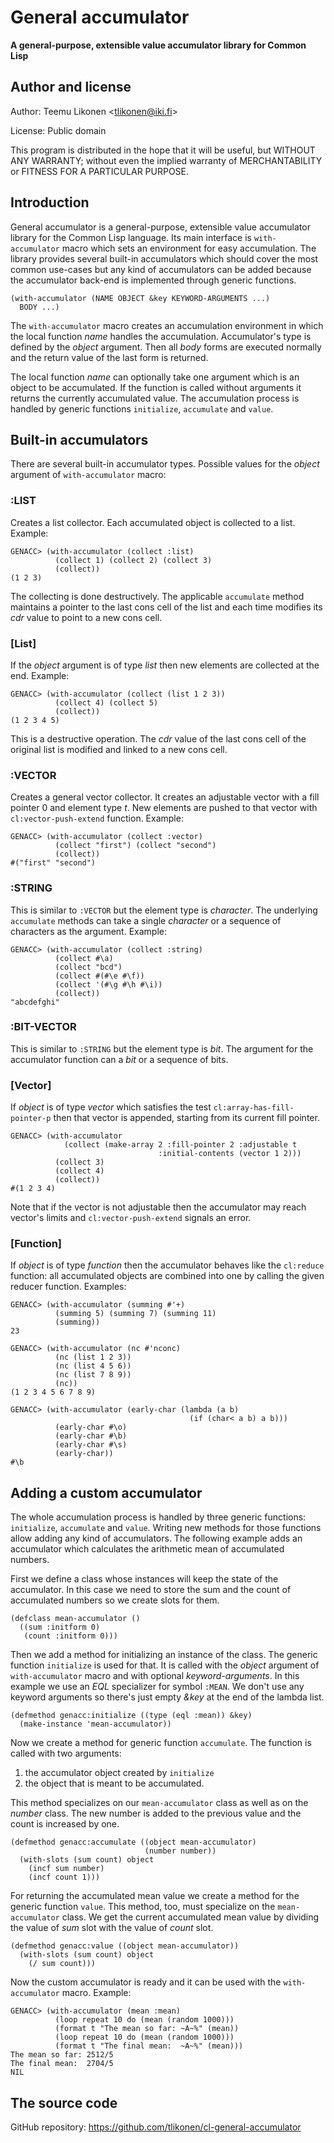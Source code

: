 General accumulator
===================

**A general-purpose, extensible value accumulator library for Common Lisp**


Author and license
------------------

Author:  Teemu Likonen <<tlikonen@iki.fi>>

License: Public domain

This program is distributed in the hope that it will be useful, but
WITHOUT ANY WARRANTY; without even the implied warranty of
MERCHANTABILITY or FITNESS FOR A PARTICULAR PURPOSE.


Introduction
------------

General accumulator is a general-purpose, extensible value accumulator
library for the Common Lisp language. Its main interface is
`with-accumulator` macro which sets an environment for easy
accumulation. The library provides several built-in accumulators which
should cover the most common use-cases but any kind of accumulators can
be added because the accumulator back-end is implemented through generic
functions.

    (with-accumulator (NAME OBJECT &key KEYWORD-ARGUMENTS ...)
      BODY ...)

The `with-accumulator` macro creates an accumulation environment in
which the local function _name_ handles the accumulation. Accumulator's
type is defined by the _object_ argument. Then all _body_ forms are
executed normally and the return value of the last form is returned.

The local function _name_ can optionally take one argument which is an
object to be accumulated. If the function is called without arguments it
returns the currently accumulated value. The accumulation process is
handled by generic functions `initialize`, `accumulate` and `value`.


Built-in accumulators
---------------------

There are several built-in accumulator types. Possible values for the
_object_ argument of `with-accumulator` macro:


### :LIST

Creates a list collector. Each accumulated object is collected to a
list. Example:

    GENACC> (with-accumulator (collect :list)
              (collect 1) (collect 2) (collect 3)
              (collect))
    (1 2 3)

The collecting is done destructively. The applicable `accumulate` method
maintains a pointer to the last cons cell of the list and each time
modifies its _cdr_ value to point to a new cons cell.


### [List]

If the _object_ argument is of type _list_ then new elements are
collected at the end. Example:

    GENACC> (with-accumulator (collect (list 1 2 3))
              (collect 4) (collect 5)
              (collect))
    (1 2 3 4 5)

This is a destructive operation. The _cdr_ value of the last cons cell
of the original list is modified and linked to a new cons cell.


### :VECTOR

Creates a general vector collector. It creates an adjustable vector with
a fill pointer 0 and element type _t_. New elements are pushed to that
vector with `cl:vector-push-extend` function. Example:

    GENACC> (with-accumulator (collect :vector)
              (collect "first") (collect "second")
              (collect))
    #("first" "second")


### :STRING

This is similar to `:VECTOR` but the element type is _character_. The
underlying `accumulate` methods can take a single _character_ or a
sequence of characters as the argument. Example:

    GENACC> (with-accumulator (collect :string)
              (collect #\a)
              (collect "bcd")
              (collect #(#\e #\f))
              (collect '(#\g #\h #\i))
              (collect))
    "abcdefghi"


### :BIT-VECTOR

This is similar to `:STRING` but the element type is _bit_. The argument
for the accumulator function can a _bit_ or a sequence of bits.


### [Vector]

If _object_ is of type _vector_ which satisfies the test
`cl:array-has-fill-pointer-p` then that vector is appended, starting
from its current fill pointer.

    GENACC> (with-accumulator
                (collect (make-array 2 :fill-pointer 2 :adjustable t
                                     :initial-contents (vector 1 2)))
              (collect 3)
              (collect 4)
              (collect))
    #(1 2 3 4)

Note that if the vector is not adjustable then the accumulator may reach
vector's limits and `cl:vector-push-extend` signals an error.


### [Function]

If _object_ is of type _function_ then the accumulator behaves like the
`cl:reduce` function: all accumulated objects are combined into one by
calling the given reducer function. Examples:

    GENACC> (with-accumulator (summing #'+)
              (summing 5) (summing 7) (summing 11)
              (summing))
    23

    GENACC> (with-accumulator (nc #'nconc)
              (nc (list 1 2 3))
              (nc (list 4 5 6))
              (nc (list 7 8 9))
              (nc))
    (1 2 3 4 5 6 7 8 9)

    GENACC> (with-accumulator (early-char (lambda (a b)
                                            (if (char< a b) a b)))
              (early-char #\o)
              (early-char #\b)
              (early-char #\s)
              (early-char))
    #\b


Adding a custom accumulator
---------------------------

The whole accumulation process is handled by three generic functions:
`initialize`, `accumulate` and `value`. Writing new methods for those
functions allow adding any kind of accumulators. The following example
adds an accumulator which calculates the arithmetic mean of accumulated
numbers.

First we define a class whose instances will keep the state of the
accumulator. In this case we need to store the sum and the count of
accumulated numbers so we create slots for them.

    (defclass mean-accumulator ()
      ((sum :initform 0)
       (count :initform 0)))

Then we add a method for initializing an instance of the class. The
generic function `initialize` is used for that. It is called with the
_object_ argument of `with-accumulator` macro and with optional
_keyword-arguments_. In this example we use an _EQL_ specializer for
symbol `:MEAN`. We don't use any keyword arguments so there's just empty
_&key_ at the end of the lambda list.

    (defmethod genacc:initialize ((type (eql :mean)) &key)
      (make-instance 'mean-accumulator))

Now we create a method for generic function `accumulate`. The function
is called with two arguments:

 1. the accumulator object created by `initialize`
 2. the object that is meant to be accumulated.

This method specializes on our `mean-accumulator` class as well as on
the _number_ class. The new number is added to the previous value and
the count is increased by one.

    (defmethod genacc:accumulate ((object mean-accumulator)
                                  (number number))
      (with-slots (sum count) object
        (incf sum number)
        (incf count 1)))

For returning the accumulated mean value we create a method for the
generic function `value`. This method, too, must specialize on the
`mean-accumulator` class. We get the current accumulated mean value by
dividing the value of _sum_ slot with the value of _count_ slot.

    (defmethod genacc:value ((object mean-accumulator))
      (with-slots (sum count) object
        (/ sum count)))

Now the custom accumulator is ready and it can be used with the
`with-accumulator` macro. Example:

    GENACC> (with-accumulator (mean :mean)
              (loop repeat 10 do (mean (random 1000)))
              (format t "The mean so far: ~A~%" (mean))
              (loop repeat 10 do (mean (random 1000)))
              (format t "The final mean:  ~A~%" (mean)))
    The mean so far: 2512/5
    The final mean:  2704/5
    NIL


The source code
---------------

GitHub repository: <https://github.com/tlikonen/cl-general-accumulator>
